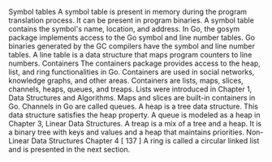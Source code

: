 Symbol tables
A symbol table is present in memory during the program translation process. It can be
present in program binaries. A symbol table contains the symbol's name, location, and
address. In Go, the gosym package implements access to the Go symbol and line number
tables. Go binaries generated by the GC compilers have the symbol and line number tables.
A line table is a data structure that maps program counters to line numbers.
Containers
The containers package provides access to the heap, list, and ring functionalities in Go.
Containers are used in social networks, knowledge graphs, and other areas. Containers are
lists, maps, slices, channels, heaps, queues, and treaps. Lists were introduced in Chapter 1,
Data Structures and Algorithms. Maps and slices are built-in containers in Go. Channels in
Go are called queues. A heap is a tree data structure. This data structure satisfies the heap
property. A queue is modeled as a heap in Chapter 3, Linear Data Structures. A treap is a
mix of a tree and a heap. It is a binary tree with keys and values and a heap that maintains
priorities.
Non-Linear Data Structures Chapter 4
[ 137 ]
A ring is called a circular linked list and is presented in the next section.
